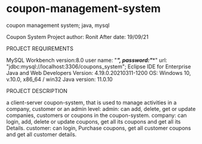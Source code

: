# coupon-management-system
coupon management system; java, mysql

Coupon System Project
author: Ronit After
date: 19/09/21

 PROJECT REQUIREMENTS
 
MySQL Workbench version:8.0
user name: "***", 
password:"****"
url: "jdbc:mysql://localhost:3306/coupons_system";
Eclipse IDE for Enterprise Java and Web Developers
Version: 4.19.0.20210311-1200
OS: Windows 10, v.10.0, x86_64 / win32
Java version: 11.0.10

PROJECT DESCRIPTION 

a client-server coupon-system, that is used to manage activities in a company, customer or an admin level:
admin: can add, delete, get or update companies, customers or coupons in the coupon-system.
company: can login, add, delete or update coupons, get all its coupons and get all its Details.
customer: can login, Purchase coupons, get all customer coupons and get all customer details.

